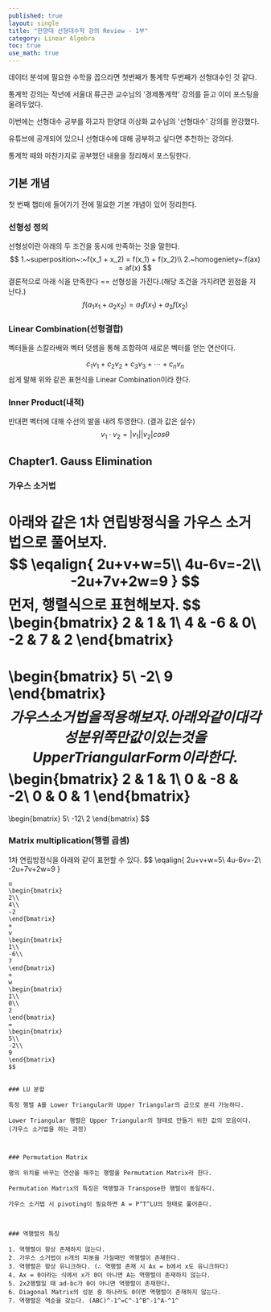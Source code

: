 ```yaml
---
published: true
layout: single
title: "한양대 선형대수학 강의 Review - 1부"
category: Linear Algebra
toc: true
use_math: true
---
```


데이터 분석에 필요한 수학을 꼽으라면 첫번째가 통계학 두번째가 선형대수인 것 같다.

통계학 강의는 작년에 서울대 류근관 교수님의 '경제통계학' 강의를 듣고 이미 포스팅을 올려두었다.

이번에는 선형대수 공부를 하고자 한양대 이상화 교수님의 '선형대수' 강의를 완강했다.

유튜브에 공개되어 있으니 선형대수에 대해 공부하고 싶다면 추천하는 강의다.

통계학 때와 마찬가지로 공부했던 내용을 정리해서 포스팅한다.



## 기본 개념

첫 번째 챕터에 들어가기 전에 필요한 기본 개념이 있어 정리한다.



### 선형성 정의

선형성이란 아래의 두 조건을 동시에 만족하는 것을 말한다.
$$
1.~superposition~:~f(x_1 + x_2) = f(x_1) + f(x_2)\\
2.~homogeniety~:f(ax) = af(x)
$$
결론적으로 아래 식을 만족한다 == 선형성을 가진다.(해당 조건을 가지려면 원점을 지난다.)
$$
f(a_1x_1 + a_2x_2) = a_1f(x_1) + a_2f(x_2)
$$


### Linear Combination(선형결합)

벡터들을 스칼라배와 벡터 덧셈을 통해 조합하여 새로운 벡터를 얻는 연산이다.

$$
c_1v_1 + c_2v_2 + c_3v_3 +\cdots+ c_nv_n
$$
쉽게 말해 위와 같은 표현식을 Linear Combination이라 한다.



### Inner Product(내적)

반대편 벡터에 대해 수선의 발을 내려 투영한다. (결과 값은 실수)
$$
v_1\cdot v_2 = |v_1||v_2|cos\theta
$$


## Chapter1. Gauss Elimination

### 가우스 소거법

아래와 같은 1차 연립방정식을 가우스 소거법으로 풀어보자.
$$
\eqalign{
2u+v+w=5\\
4u-6v=-2\\
-2u+7v+2w=9
}
$$
먼저, 행렬식으로 표현해보자.
$$
\begin{bmatrix}
2 & 1 & 1\\
4 & -6 & 0\\
-2 & 7 & 2
\end{bmatrix}
=
\begin{bmatrix}
5\\
-2\\
9
\end{bmatrix}
$$
가우스 소거법을 적용해보자. 아래와 같이 대각성분 위쪽만 값이 있는 것을 Upper Triangular Form이라 한다.
$$
\begin{bmatrix}
2 & 1 & 1\\
0 & -8 & -2\\
0 & 0 & 1
\end{bmatrix}
=
\begin{bmatrix}
5\\
-12\\
2
\end{bmatrix}
$$


### Matrix multiplication(행렬 곱셈)

1차 연립방정식을 아래와 같이 표현할 수 있다.
$$
\eqalign{
2u+v+w=5\\
4u-6v=-2\\
-2u+7v+2w=9
}
~~~\longrightarrow ~~~
u
\begin{bmatrix}
2\\
4\\
-2
\end{bmatrix}
+
v
\begin{bmatrix}
1\\
-6\\
7
\end{bmatrix}
+
w
\begin{bmatrix}
1\\
0\\
2
\end{bmatrix}
=
\begin{bmatrix}
5\\
-2\\
9
\end{bmatrix}
$$


### LU 분할

특정 행렬 A를 Lower Triangular와 Upper Triangular의 곱으로 분리 가능하다.

Lower Triangular 행렬은 Upper Triangular의 형태로 만들기 위한 값의 모음이다. (가우스 소거법을 하는 과정)



### Permutation Matrix

행의 위치를 바꾸는 연산을 해주는 행렬을 Permutation Matrix라 한다.

Permutation Matrix의 특징은 역행렬과 Transpose한 행렬이 동일하다.

가우스 소거법 시 pivoting이 필요하면 A = P^T^LU의 형태로 풀어준다.



### 역행렬의 특징

1. 역행렬이 항상 존재하지 않는다. 
2. 가우스 소거법이 n개의 피봇을 가질때만 역행렬이 존재한다.
3. 역행렬은 항상 유니크하다. (∴ 역행렬 존재 시 Ax = b에서 x도 유니크하다)
4. Ax = 0이라는 식에서 x가 0이 아니면 A는 역행렬이 존재하지 않는다.
5. 2x2행렬일 때 ad-bc가 0이 아니면 역행렬이 존재한다.
6. Diagonal Matrix의 성분 중 하나라도 0이면 역행렬이 존재하지 않는다.
7. 역행렬은 역순을 갖는다. (ABC)^-1^=C^-1^B^-1^A-^1^